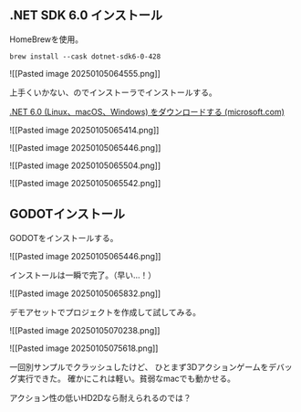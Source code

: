 
## .NET SDK 6.0 インストール

HomeBrewを使用。

`brew install --cask dotnet-sdk6-0-428`

![[Pasted image 20250105064555.png]]

上手くいかない、のでインストーラでインストールする。

[.NET 6.0 (Linux、macOS、Windows) をダウンロードする (microsoft.com)](https://dotnet.microsoft.com/ja-jp/download/dotnet/6.0)

![[Pasted image 20250105065414.png]]

![[Pasted image 20250105065446.png]]

![[Pasted image 20250105065504.png]]

![[Pasted image 20250105065542.png]]



## GODOTインストール

GODOTをインストールする。

![[Pasted image 20250105065446.png]]

インストールは一瞬で完了。（早い…！）

![[Pasted image 20250105065832.png]]

デモアセットでプロジェクトを作成して試してみる。

![[Pasted image 20250105070238.png]]

![[Pasted image 20250105075618.png]]

一回別サンプルでクラッシュしたけど、
ひとまず3Dアクションゲームをデバッグ実行できた。
確かにこれは軽い。貧弱なmacでも動かせる。

アクション性の低いHD2Dなら耐えられるのでは？
